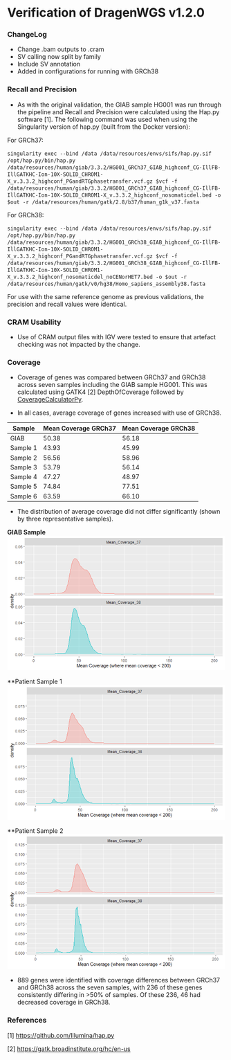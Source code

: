 # Verification of DragenWGS v1.2.0

### ChangeLog

* Change .bam outputs to .cram
* SV calling now split by family
* Include SV annotation
* Added in configurations for running with GRCh38

### Recall and Precision

* As with the original validation, the GIAB sample HG001 was run through the pipeline and Recall and Precision were calculated using the Hap.py software [1]. The following command was used when using the Singularity version of hap.py (built from the Docker version):

For GRCh37:

```
singularity exec --bind /data /data/resources/envs/sifs/hap.py.sif /opt/hap.py/bin/hap.py /data/resources/human/giab/3.3.2/HG001_GRCh37_GIAB_highconf_CG-IllFB-IllGATKHC-Ion-10X-SOLID_CHROM1-X_v.3.3.2_highconf_PGandRTGphasetransfer.vcf.gz $vcf -f /data/resources/human/giab/3.3.2/HG001_GRCh37_GIAB_highconf_CG-IllFB-IllGATKHC-Ion-10X-SOLID_CHROM1-X_v.3.3.2_highconf_nosomaticdel.bed -o $out -r /data/resources/human/gatk/2.8/b37/human_g1k_v37.fasta
```

For GRCh38:
```
singularity exec --bind /data /data/resources/envs/sifs/hap.py.sif /opt/hap.py/bin/hap.py /data/resources/human/giab/3.3.2/HG001_GRCh38_GIAB_highconf_CG-IllFB-IllGATKHC-Ion-10X-SOLID_CHROM1-X_v.3.3.2_highconf_PGandRTGphasetransfer.vcf.gz $vcf -f /data/resources/human/giab/3.3.2/HG001_GRCh38_GIAB_highconf_CG-IllFB-IllGATKHC-Ion-10X-SOLID_CHROM1-X_v.3.3.2_highconf_nosomaticdel_noCENorHET7.bed -o $out -r /data/resources/human/gatk/v0/hg38/Homo_sapiens_assembly38.fasta
```

For use with the same reference genome as previous validations, the precision and recall values were identical. 

### CRAM Usability

* Use of CRAM output files with IGV were tested to ensure that artefact checking was not impacted by the change.  

### Coverage 

* Coverage of genes was compared between GRCh37 and GRCh38 across seven samples including the GIAB sample HG001. This was calculated using GATK4 [2] DepthOfCoverage followed by [CoverageCalculatorPy](https://github.com/AWGL/CoverageCalculatorPy).

* In all cases, average coverage of genes increased with use of GRCh38. 

Sample | Mean Coverage GRCh37 | Mean Coverage GRCh38
--------|----------------------|---------------------
GIAB | 50.38 | 56.18
Sample 1 | 43.93 | 45.99
Sample 2 | 56.56 | 58.96
Sample 3 | 53.79 | 56.14
Sample 4 | 47.27 | 48.97
Sample 5 | 74.84 | 77.51
Sample 6 | 63.59 | 66.10

* The distribution of average coverage did not differ significantly (shown by three representative samples).

**GIAB Sample**
![](./GIAB_mean_cov.png)


**Patient Sample 1
![](./20M06051_mean_cov.png)

**Patient Sample 2
![](./21M14285_mean_cov.png)

* 889 genes were identified with coverage differences between GRCh37 and GRCh38 across the seven samples, with 236 of these genes consistently differing in >50% of samples. Of these 236, 46 had decreased coverage in GRCh38. 

### References

[1] https://github.com/Illumina/hap.py

[2] https://gatk.broadinstitute.org/hc/en-us

